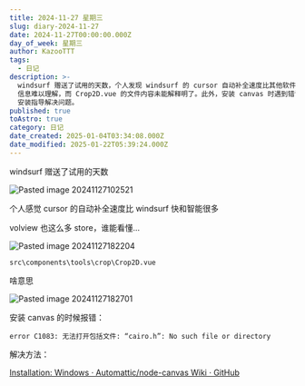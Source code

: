 ```yaml
---
title: 2024-11-27 星期三
slug: diary-2024-11-27
date: 2024-11-27T00:00:00.000Z
day_of_week: 星期三
author: KazooTTT
tags:
  - 日记
description: >-
  windsurf 赠送了试用的天数，个人发现 windsurf 的 cursor 自动补全速度比其他软件快且更智能。然而，volview 中的 store
  信息难以理解，而 Crop2D.vue 的文件内容未能解释明了。此外，安装 canvas 时遇到错误，需要参考 node-canvas 的 Windows
  安装指导解决问题。
published: true
toAstro: true
category: 日记
date_created: 2025-01-04T03:34:08.000Z
date_modified: 2025-01-22T05:39:24.000Z
---
```


windsurf 赠送了试用的天数

![Pasted image 20241127102521](https://pictures.kazoottt.top/2024/11/20241129-f78ed74651c9e92353b0b3f88033b873.png)

个人感觉 cursor 的自动补全速度比 windsurf 快和智能很多

volview 也这么多 store，谁能看懂...

![Pasted image 20241127182204](https://pictures.kazoottt.top/2024/11/20241129-aa7cb1a643a25a79e8726605fd2b1106.png)

`src\components\tools\crop\Crop2D.vue`

啥意思

![Pasted image 20241127182701](https://pictures.kazoottt.top/2024/11/20241129-5550cf97c227b40010dffa544417d125.png)

安装 canvas 的时候报错：

```
error C1083: 无法打开包括文件: “cairo.h”: No such file or directory 
```

解决方法：

[Installation: Windows · Automattic/node-canvas Wiki · GitHub](https://github.com/Automattic/node-canvas/wiki/Installation:-Windows)

